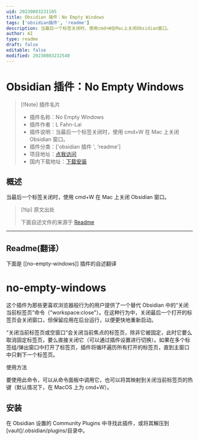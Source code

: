 ```yaml
---
uid: 20230803231105
title: Obsidian 插件：No Empty Windows
tags: ['obsidian插件', 'readme']
description: 当最后一个标签关闭时，使用cmd+W在Mac上关闭Obsidian窗口。
author: AI
type: readme
draft: false
editable: false
modified: 20230803232540
---
```


# Obsidian 插件：No Empty Windows

> [!Note] 插件名片
> - 插件名称：No Empty Windows
> - 插件作者：L Fahn-Lai
> - 插件说明：当最后一个标签关闭时，使用 cmd+W 在 Mac 上关闭 Obsidian 窗口。
> - 插件分类：['obsidian 插件 ', 'readme']
> - 项目地址：[点我访问](https://github.com/popscallion/obsidian-no-empty-windows)
> - 国内下载地址：[下载安装](https://pkmer.cn/products/plugin/pluginMarket/?no-empty-windows)

## 概述

当最后一个标签关闭时，使用 cmd+W 在 Mac 上关闭 Obsidian 窗口。

> [!tip] 原文出处
>
>下面自述文件的来源于 [Readme](https://ghproxy.net/https://raw.githubusercontent.com/popscallion/obsidian-no-empty-windows/master/README.md)
>

---

## Readme(翻译）

下面是 [[no-empty-windows]] 插件的自述翻译

# no-empty-windows

这个插件为那些更喜欢浏览器般行为的用户提供了一个替代 Obsidian 中的“关闭当前标签页”命令（"workspace:close"）。在这种行为中，关闭最后一个打开的标签页会关闭窗口，但保留应用在后台运行，以便更快地重新启动。

“关闭当前标签页或空窗口”会关闭当前焦点的标签页，除非它被固定，此时它要么取消固定标签页，要么直接关闭它（可以通过插件设置进行切换）。如果在多个标签组/弹出窗口中打开了标签页，插件将循环遍历所有打开的标签页，直到主窗口中只剩下一个标签页。

使用方法

要使用此命令，可以从命令面板中调用它，也可以将其映射到关闭当前标签页的热键（默认情况下，在 MacOS 上为 cmd+W）。

## 安装

在 Obsidian 设置的 Community Plugins 中寻找此插件，或将其解压到 [vault]/.obsidian/plugins/目录中。
